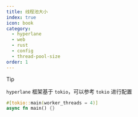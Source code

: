 ```yaml
---
title: 线程池大小
index: true
icon: book
category:
  - hyperlane
  - web
  - rust
  - config
  - thread-pool-size
order: 1
---
```


<Share colorful />

> [!tip]
>
> `hyperlane` 框架基于 `tokio`，可以参考 `tokio` 进行配置

```rust
#[tokio::main(worker_threads = 4)]
async fn main() {}
```

<Bottom />
